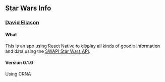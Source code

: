 ## Star Wars Info
### [David Eliason](http://www.davethemaker.com)

#### What
This is an app using React Native to display all kinds of goodie information and data using the [SWAPI Star Wars API](https://swapi.co/).

#### Version 0.1.0 
Using CRNA